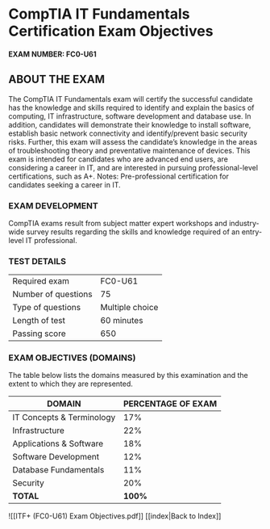 # CompTIA IT Fundamentals Certification Exam Objectives  

#### EXAM NUMBER: FC0-U61

## ABOUT THE EXAM
The CompTIA IT Fundamentals exam will certify the successful candidate has the knowledge and skills required to identify and explain the basics of computing, IT infrastructure, software development and database use. In addition, candidates will demonstrate their knowledge to install software, establish basic network connectivity and identify/prevent basic security risks. Further, this exam will assess the candidate’s knowledge in the areas of troubleshooting theory and preventative maintenance of devices. This exam is intended for candidates who are advanced end users, are considering a career in IT, and are interested in pursuing professional-level certifications, such as A+. Notes:  Pre-professional certification for candidates seeking a career in IT. 

### EXAM DEVELOPMENT 
CompTIA exams result from subject matter expert workshops and industry-wide survey results regarding the skills and knowledge required of an entry-level IT professional.  

### TEST DETAILS 

|                     |                 |
| ------------------- | --------------- |
| Required exam       | FC0-U61         |
| Number of questions | 75              |
| Type of questions   | Multiple choice |
| Length of test      | 60 minutes      |
| Passing score       | 650             |

### EXAM OBJECTIVES (DOMAINS) 
The table below lists the domains measured by this examination and the extent to which they are represented.

| DOMAIN                    | PERCENTAGE OF EXAM |
| ------------------------- | ------------------ |
| IT Concepts & Terminology | 17%                |
| Infrastructure            | 22%                |
| Applications & Software   | 18%                |
| Software Development      | 12%                |
| Database Fundamentals     | 11%                |
| Security                  | 20%                |
| **TOTAL**                 | **100%**           |


![[ITF+ (FC0-U61) Exam Objectives.pdf]]
[[index|Back to Index]] 